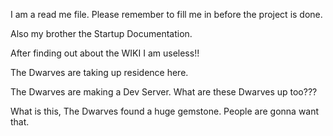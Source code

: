 I am a read me file. Please remember to fill me in before the project is done. 

Also my brother the Startup Documentation.

After finding out about the WIKI I am useless!!

The Dwarves are taking up residence here. 

The Dwarves are making a Dev Server. What are these Dwarves up too???

What is this, The Dwarves found a huge gemstone. People are gonna want that.  
